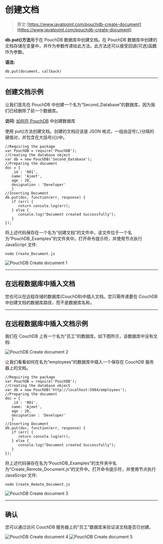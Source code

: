 # 创建文档

> 原文:[https://www.javatpoint.com/pouchdb-create-document](https://www.javatpoint.com/pouchdb-create-document)

**db.put()方法**用于在 PouchDB 数据库中创建文档。在 PouchDB 数据库中创建的文档存储在变量中，并作为参数传递给此方法。此方法还可以接受回调(可选)函数作为参数。

**语法:**

```
db.put(document, callback)

```

* * *

## 创建文档示例

让我们首先在 PouchDB 中创建一个名为“Second_Database”的数据库，因为我们已经删除了前一个数据库。

**访问:** [如何在 PouchDB](pouchdb-create-database) 中创建数据库

使用 put()方法创建文档。创建的文档应该是 JSON 格式，一组由逗号(，)分隔的键值对，并包含在大括号({})中。

```
//Requiring the package
var PouchDB = require('PouchDB');
//Creating the database object
var db = new PouchDB('Second_Database');
//Preparing the document
doc = {
   _id : '001',
   name: 'Ajeet',
   age : 28,
   designation : 'Developer'
   }
//Inserting Document
db.put(doc, function(err, response) {
   if (err) {
      return console.log(err);
   } else {
      console.log("Document created Successfully");
   }
});

```

将上述代码保存在一个名为“创建文档”的文件中，该文件位于一个名为“PouchDB_Examples”的文件夹中。打开命令提示符，并使用节点执行 JavaScript 文件:

```
node Create_Document.js

```

![PouchDB Create document 1](../Images/7c94d2e0944b573181d1c092ff51fbea.png)

* * *

## 在远程数据库中插入文档

您也可以在远程存储的数据库(CouchDB)中插入文档。您只需传递要在 CouchDB 中创建文档的数据库路径，而不是数据库名称。

* * *

## 在远程数据库中插入文档示例

我们在 CouchDB 上有一个名为“员工”的数据库。如下图所示，该数据库中没有文档:

![PouchDB Create document 2](../Images/d487fb2a973728b60c47750558720f66.png)

让我们看看如何在名为“employees”的数据库中插入一个保存在 CouchDB 服务器上的文档。

```
//Requiring the package
var PouchDB = require('PouchDB');
//Creating the database object
var db = new PouchDB('http://localhost:5984/employees');
//Preparing the document
doc = {
   _id : '001',
   name: 'Ajeet',
   age : 28,
   designation : 'Developer'
   }
//Inserting Document
db.put(doc, function(err, response) {
   if (err) {
      return console.log(err);
   } else {
      console.log("Document created Successfully");
   }
});

```

将上述代码保存在名为“PouchDB_Examples”的文件夹中名为“Create_Remote_Document.js”的文件中。打开命令提示符，并使用节点执行 JavaScript 文件:

```
node Create_Remote_Document.js

```

![PouchDB Create document 3](../Images/b543c14576eb739bb5cc927f3de20e70.png)

* * *

## 确认

您可以通过访问 CouchDB 服务器上的“员工”数据库来验证该文档是否已创建。

![PouchDB Create document 4](../Images/7287f4b609afb5d46f025c250becfcb0.png)
![PouchDB Create document 5](../Images/8a1c8e17ecce8b8149b044cd536611f2.png)